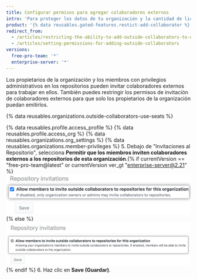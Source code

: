 ```yaml
---
title: Configurar permisos para agregar colaboradores externos
intro: 'Para proteger los datos de tu organización y la cantidad de licencias pagadas que se utilizan en ella, puedes permitir que únicamente los propietarios inviten colaboradores externos a los repositorios que le pertenezcan.'
product: '{% data reusables.gated-features.restict-add-collaborator %}'
redirect_from:
  - /articles/restricting-the-ability-to-add-outside-collaborators-to-organization-repositories/
  - /articles/setting-permissions-for-adding-outside-collaborators
versions:
  free-pro-team: '*'
  enterprise-server: '*'
---
```


Los propietarios de la organización y los miembros con privilegios administrativos en los repositorios pueden invitar colaboradores externos para trabajar en ellos. También puedes restringir los permisos de invitación de colaboradores externos para que solo los propietarios de la organización puedan emitirlos.

{% data reusables.organizations.outside-collaborators-use-seats %}

{% data reusables.profile.access_profile %}
{% data reusables.profile.access_org %}
{% data reusables.organizations.org_settings %}
{% data reusables.organizations.member-privileges %}
5. Debajo de "Invitaciones al Repositorio", selecciona **Permitir que los miembros inviten colaboradores externos a los repositorios de esta organización**.{% if currentVersion == "free-pro-team@latest" or currentVersion ver_gt "enterprise-server@2.21" %}![Checkbox to allow members to invite outside collaborators to organization repositories](/assets/images/help/organizations/repo-invitations-checkbox-updated.png){% else %}![Checkbox to allow members to invite outside collaborators to organization repositories](/assets/images/help/organizations/repo-invitations-checkbox.png){% endif %}
6. Haz clic en **Save (Guardar)**.

